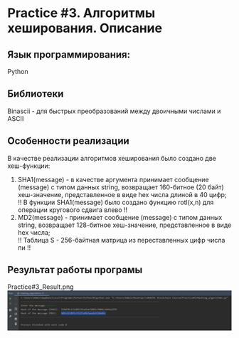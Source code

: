 # Practice #3. Алгоритмы хеширования. Описание

## Язык программирования: 
Python

## Библиотеки
Binascii - для быстрых преобразований между двоичными числами и ASCII   

## Особенности реализации
В качестве реализации алгоритмов хеширования было создано две хеш-функции: 
1. SHA1(message) - в качестве аргумента принимает сообщение (message) с типом данных string, возвращает 160-битное (20 байт) хеш-значение, представленное в виде hex числа длиной в 40 цифр;  
!! В функции SHA1(message) было создано функцию rotl(x,n) для операции кругового сдвига влево !!
2. MD2(message) - принимает сообщение (message) с типом данных string, возвращает 128-битное хеш-значение, представленное в виде hex числа;  
!! Таблица S - 256-байтная матрица из переставленных цифр числа пи !!

## Результат работы програмы
Practice#3_Result.png  
![Image text](https://github.com/tu4k0/DL-Blockchain-Course/blob/main/Practice%233/Practice%233_Result.png)